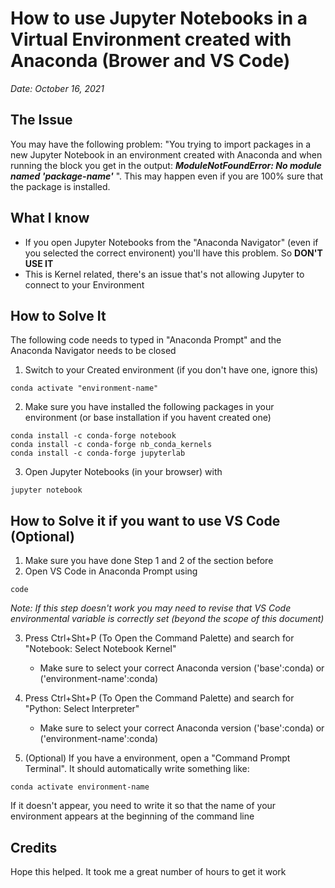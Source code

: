 # How to use Jupyter Notebooks in a Virtual Environment created with Anaconda (Brower and VS Code)
*Date: October 16, 2021*

## The Issue
You may have the following problem: "You trying to import packages in a new Jupyter Notebook in an environment created with Anaconda and when running the block you get in the output: ***ModuleNotFoundError: No module named 'package-name'*** ". This may happen even if you are 100% sure that the package is installed.

## What I know
- If you open Jupyter Notebooks from the "Anaconda Navigator" (even if you selected the correct environent) you'll have this problem. So **DON'T USE IT**
- This is Kernel related, there's an issue that's not allowing Jupyter to connect to your Environment

## How to Solve It

The following code needs to typed in "Anaconda Prompt" and the Anaconda Navigator needs to be closed

1. Switch to your Created environment (if you don't have one, ignore this)
```
conda activate "environment-name"
```
2. Make sure you have installed the following packages in your environment (or base installation if you havent created one)

```
conda install -c conda-forge notebook
conda install -c conda-forge nb_conda_kernels
conda install -c conda-forge jupyterlab
```
3. Open Jupyter Notebooks (in your browser) with
```
jupyter notebook
```
## How to Solve it if you want to use VS Code (Optional)

1. Make sure you have done Step 1 and 2 of the section before
2. Open VS Code in Anaconda Prompt using
```
code
```

   *Note: If this step doesn't work you may need to revise that VS Code environmental variable is correctly set (beyond the scope of this document)*

3. Press Ctrl+Sht+P (To Open the Command Palette) and search for "Notebook: Select Notebook Kernel"

    - Make sure to select your correct Anaconda version ('base':conda) or ('environment-name':conda)  

4. Press Ctrl+Sht+P (To Open the Command Palette) and search for "Python: Select Interpreter"

    - Make sure to select your correct Anaconda version ('base':conda) or ('environment-name':conda)
5. (Optional) If you have a environment, open a "Command Prompt Terminal". It should automatically write something like:
```
conda activate environment-name
```
   If it doesn't appear, you need to write it so that the name of your environment appears at the beginning of the command line

## Credits
Hope this helped. It took me a great number of hours to get it work
